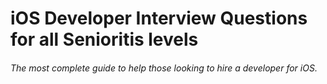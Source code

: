 # iOS Developer Interview Questions for all Senioritis levels
###### The most complete guide to help those looking to hire a developer for iOS.
